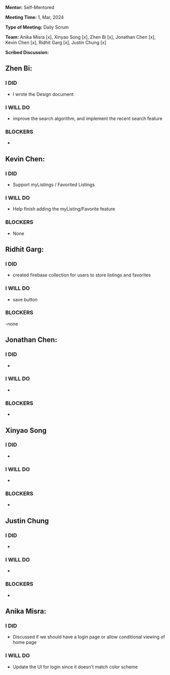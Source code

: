 **Mentor:** Self-Mentored

**Meeting Time:** 1, Mar, 2024

**Type of Meeting:** Daily Scrum

**Team:** Anika Misra [x], Xinyao Song [x], Zhen Bi [x], Jonathan Chen [x], Kevin Chen [x], Ridhit Garg [x], Justin Chung [x]

**Scribed Discussion:**

## **Zhen Bi:**  
### **I DID**  
- I wrote the Design document

### **I WILL DO**  
- improve the search algorithm, and implement the recent search feature

### **BLOCKERS**  
- 

## **Kevin Chen:**  
### **I DID**  
- Support myListings / Favorited Listings

### **I WILL DO**  
- Help finish adding the myListing/Favorite feature

### **BLOCKERS**  
- None

## **Ridhit Garg:**  
### **I DID**  
- created firebase collection for users to store listings and favorites

### **I WILL DO**  
- save button

### **BLOCKERS**  
-none

## **Jonathan Chen:**  
### **I DID**  
- 

### **I WILL DO**  
- 

### **BLOCKERS**  
- 

## **Xinyao Song**  
### **I DID**  
- 

### **I WILL DO**  
- 

### **BLOCKERS**  
-

## **Justin Chung**  
### **I DID**  
- 

### **I WILL DO**  
- 

### **BLOCKERS**  
-
## **Anika Misra:**  
### **I DID**  
- Discussed if we should have a login page or allow conditional viewing of home page


### **I WILL DO**  
- Update the UI for login since it doesn't match color scheme
